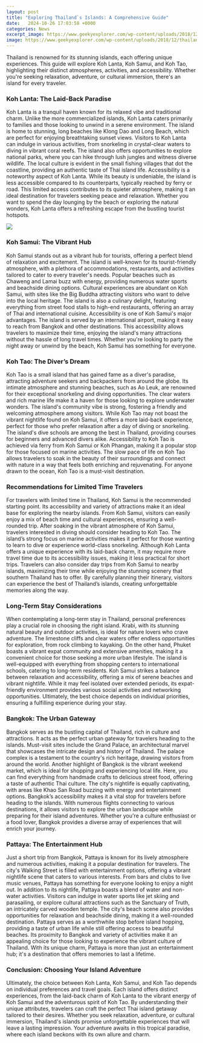 ```yaml
---
layout: post
title: "Exploring Thailand`s Islands: A Comprehensive Guide"
date:   2024-10-26 17:03:58 +0000
categories: News
excerpt_image: https://www.geekyexplorer.com/wp-content/uploads/2018/12/thailand-island-hopping-ao-nang-above.jpg
image: https://www.geekyexplorer.com/wp-content/uploads/2018/12/thailand-island-hopping-ao-nang-above.jpg
---
```


Thailand is renowned for its stunning islands, each offering unique experiences. This guide will explore Koh Lanta, Koh Samui, and Koh Tao, highlighting their distinct atmospheres, activities, and accessibility. Whether you're seeking relaxation, adventure, or cultural immersion, there's an island for every traveler.
### Koh Lanta: The Laid-Back Paradise
Koh Lanta is a tranquil haven known for its relaxed vibe and traditional charm. Unlike the more commercialized islands, Koh Lanta caters primarily to families and those looking to unwind in a serene environment. The island is home to stunning, long beaches like Klong Dao and Long Beach, which are perfect for enjoying breathtaking sunset views.
Visitors to Koh Lanta can indulge in various activities, from snorkeling in crystal-clear waters to diving in vibrant coral reefs. The island also offers opportunities to explore national parks, where you can hike through lush jungles and witness diverse wildlife. The local culture is evident in the small fishing villages that dot the coastline, providing an authentic taste of Thai island life.
Accessibility is a noteworthy aspect of Koh Lanta. While its beauty is undeniable, the island is less accessible compared to its counterparts, typically reached by ferry or road. This limited access contributes to its quieter atmosphere, making it an ideal destination for travelers seeking peace and relaxation. Whether you want to spend the day lounging by the beach or exploring the natural wonders, Koh Lanta offers a refreshing escape from the bustling tourist hotspots.

![](https://www.geekyexplorer.com/wp-content/uploads/2018/12/thailand-island-hopping-ao-nang-above.jpg)
### Koh Samui: The Vibrant Hub
Koh Samui stands out as a vibrant hub for tourists, offering a perfect blend of relaxation and excitement. The island is well-known for its tourist-friendly atmosphere, with a plethora of accommodations, restaurants, and activities tailored to cater to every traveler's needs. Popular beaches such as Chaweng and Lamai buzz with energy, providing numerous water sports and beachside dining options.
Cultural experiences are abundant on Koh Samui, with sites like the Big Buddha attracting visitors who want to delve into the local heritage. The island is also a culinary delight, featuring everything from street food stalls to high-end restaurants, offering an array of Thai and international cuisine.
Accessibility is one of Koh Samui's major advantages. The island is served by an international airport, making it easy to reach from Bangkok and other destinations. This accessibility allows travelers to maximize their time, enjoying the island's many attractions without the hassle of long travel times. Whether you're looking to party the night away or unwind by the beach, Koh Samui has something for everyone.
### Koh Tao: The Diver’s Dream
Koh Tao is a small island that has gained fame as a diver's paradise, attracting adventure seekers and backpackers from around the globe. Its intimate atmosphere and stunning beaches, such as Ao Leuk, are renowned for their exceptional snorkeling and diving opportunities. The clear waters and rich marine life make it a haven for those looking to explore underwater wonders.
The island's community vibe is strong, fostering a friendly and welcoming atmosphere among visitors. While Koh Tao may not boast the vibrant nightlife found on Koh Samui, it offers a more laid-back experience, perfect for those who prefer relaxation after a day of diving or snorkeling. The island's dive schools are among the best in Thailand, providing courses for beginners and advanced divers alike.
Accessibility to Koh Tao is achieved via ferry from Koh Samui or Koh Phangan, making it a popular stop for those focused on marine activities. The slow pace of life on Koh Tao allows travelers to soak in the beauty of their surroundings and connect with nature in a way that feels both enriching and rejuvenating. For anyone drawn to the ocean, Koh Tao is a must-visit destination.
### Recommendations for Limited Time Travelers
For travelers with limited time in Thailand, Koh Samui is the recommended starting point. Its accessibility and variety of attractions make it an ideal base for exploring the nearby islands. From Koh Samui, visitors can easily enjoy a mix of beach time and cultural experiences, ensuring a well-rounded trip.
After soaking in the vibrant atmosphere of Koh Samui, travelers interested in diving should consider heading to Koh Tao. The island’s strong focus on marine activities makes it perfect for those wanting to learn to dive or experience world-class snorkeling. Although Koh Lanta offers a unique experience with its laid-back charm, it may require more travel time due to its accessibility issues, making it less practical for short trips.
Travelers can also consider day trips from Koh Samui to nearby islands, maximizing their time while enjoying the stunning scenery that southern Thailand has to offer. By carefully planning their itinerary, visitors can experience the best of Thailand’s islands, creating unforgettable memories along the way.
### Long-Term Stay Considerations
When contemplating a long-term stay in Thailand, personal preferences play a crucial role in choosing the right island. Krabi, with its stunning natural beauty and outdoor activities, is ideal for nature lovers who crave adventure. The limestone cliffs and clear waters offer endless opportunities for exploration, from rock climbing to kayaking.
On the other hand, Phuket boasts a vibrant expat community and extensive amenities, making it a convenient choice for those seeking a more urban lifestyle. The island is well-equipped with everything from shopping centers to international schools, catering to long-term residents.
Koh Samui strikes a balance between relaxation and accessibility, offering a mix of serene beaches and vibrant nightlife. While it may feel isolated over extended periods, its expat-friendly environment provides various social activities and networking opportunities. Ultimately, the best choice depends on individual priorities, ensuring a fulfilling experience during your stay.
### Bangkok: The Urban Gateway
Bangkok serves as the bustling capital of Thailand, rich in culture and attractions. It acts as the perfect urban gateway for travelers heading to the islands. Must-visit sites include the Grand Palace, an architectural marvel that showcases the intricate design and history of Thailand. The palace complex is a testament to the country's rich heritage, drawing visitors from around the world.
Another highlight of Bangkok is the vibrant weekend market, which is ideal for shopping and experiencing local life. Here, you can find everything from handmade crafts to delicious street food, offering a taste of authentic Thai culture. The city's nightlife is equally captivating, with areas like Khao San Road buzzing with energy and entertainment options.
Bangkok’s accessibility makes it a vital stop for travelers before heading to the islands. With numerous flights connecting to various destinations, it allows visitors to explore the urban landscape while preparing for their island adventures. Whether you're a culture enthusiast or a food lover, Bangkok provides a diverse array of experiences that will enrich your journey.
### Pattaya: The Entertainment Hub
Just a short trip from Bangkok, Pattaya is known for its lively atmosphere and numerous activities, making it a popular destination for travelers. The city's Walking Street is filled with entertainment options, offering a vibrant nightlife scene that caters to various interests. From bars and clubs to live music venues, Pattaya has something for everyone looking to enjoy a night out.
In addition to its nightlife, Pattaya boasts a blend of water and non-water activities. Visitors can indulge in water sports like jet skiing and parasailing, or explore cultural attractions such as the Sanctuary of Truth, an intricately carved wooden temple. The city's beach scene also provides opportunities for relaxation and beachside dining, making it a well-rounded destination.
Pattaya serves as a worthwhile stop before island hopping, providing a taste of urban life while still offering access to beautiful beaches. Its proximity to Bangkok and variety of activities make it an appealing choice for those looking to experience the vibrant culture of Thailand. With its unique charm, Pattaya is more than just an entertainment hub; it's a destination that offers memories to last a lifetime.
### Conclusion: Choosing Your Island Adventure
Ultimately, the choice between Koh Lanta, Koh Samui, and Koh Tao depends on individual preferences and travel goals. Each island offers distinct experiences, from the laid-back charm of Koh Lanta to the vibrant energy of Koh Samui and the adventurous spirit of Koh Tao. 
By understanding their unique attributes, travelers can craft the perfect Thai island getaway tailored to their desires. Whether you seek relaxation, adventure, or cultural immersion, Thailand's islands promise unforgettable experiences that will leave a lasting impression. Your adventure awaits in this tropical paradise, where each island beckons with its own allure and charm.